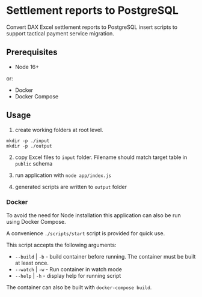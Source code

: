 # Settlement reports to PostgreSQL
Convert DAX Excel settlement reports to PostgreSQL insert scripts to support tactical payment service migration.

## Prerequisites
- Node 16+

or:

- Docker
- Docker Compose

## Usage

1. create working folders at root level.

```
mkdir -p ./input
mkdir -p ./output
```

2. copy Excel files to `input` folder.  Filename should match target table in `public` schema

3. run application with `node app/index.js`

4. generated scripts are written to `output` folder

### Docker
To avoid the need for Node installation this application can also be run using Docker Compose.


A convenience `./scripts/start` script is provided for quick use.

This script accepts the following arguments:

- `--build` | `-b` - build container before running.  The container must be built at least once.
- `--watch` | `-w` - Run container in watch mode
- `--help` | `-h` - display help for running script

The container can also be built with `docker-compose build`.
